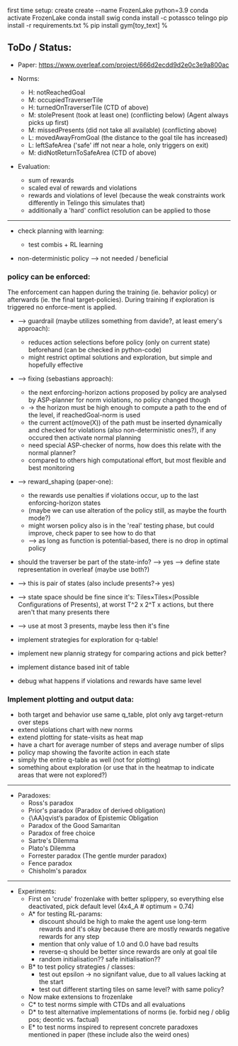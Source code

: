 first time setup:
create create --name FrozenLake python=3.9
conda activate FrozenLake
conda install swig
conda install -c potassco telingo
pip install -r requirements.txt
% pip install gym[toy_text] %

## ToDo / Status:
- Paper: https://www.overleaf.com/project/666d2ecdd9d2e0c3e9a800ac


- Norms:
  - H: notReachedGoal
  - M: occupiedTraverserTile
  - H: turnedOnTraverserTile (CTD of above)
  - M: stolePresent (took at least one) (conflicting below) (Agent always picks up first)
  - M: missedPresents (did not take all available) (conflicting above)
  - L: movedAwayFromGoal (the distance to the goal tile has increased)
  - L: leftSafeArea ('safe' iff not near a hole, only triggers on exit)
  - M: didNotReturnToSafeArea (CTD of above)


- Evaluation:
  - sum of rewards
  - scaled eval of rewards and violations
  - rewards and violations of level (because the weak constraints work differently in Telingo this simulates that)
  - additionally a 'hard' conflict resolution can be applied to those

---------------

- check planning with learning:
  - test combis + RL learning


- non-deterministic policy --> not needed / beneficial


### policy can be enforced:
The enforcement can happen during the training (ie. behavior policy) or afterwards (ie. the final target-policies).
During training if exploration is triggered no enforce-ment is applied.

- --> guardrail (maybe utilizes something from davide?, at least emery's approach):
  - reduces action selections before policy (only on current state) beforehand (can be checked in python-code)
  - might restrict optimal solutions and exploration, but simple and hopefully effective
- --> fixing (sebastians approach):
  - the next enforcing-horizon actions proposed by policy are analysed by ASP-planner for norm violations, no policy changed though
  - -> the horizon must be high enough to compute a path to the end of the level, if reachedGoal-norm is used
  - the current act(move(X)) of the path must be inserted dynamically and checked for violations (also non-deterministic ones?), if any occured then activate normal planning
  - need special ASP-checker of norms, how does this relate with the normal planner?
  - compared to others high computational effort, but most flexible and best monitoring 
- --> reward_shaping (paper-one):
  - the rewards use penalties if violations occur, up to the last enforcing-horizon states
  - (maybe we can use alteration of the policy still, as maybe the fourth mode?)
  - might worsen policy also is in the 'real' testing phase, but could improve, check paper to see how to do that
  - --> as long as function is potential-based, there is no drop in optimal policy


- should the traverser be part of the state-info? --> yes --> define state representation in overleaf (maybe use both?)
- --> this is pair of states (also include presents?-> yes)
- --> state space should be fine since it's: Tiles×Tiles×(Possible Configurations of Presents), at worst T^2 x 2^T x actions, but there aren't that many presents there
- --> use at most 3 presents, maybe less then it's fine
- implement strategies for exploration for q-table!
- implement new plannig strategy for comparing actions and pick better?
- implement distance based init of table
- debug what happens if violations and rewards have same level


### Implement plotting and output data:
  - both target and behavior use same q_table, plot only avg target-return over steps
  - extend violations chart with new norms
  - extend plotting for state-visits as heat map
  - have a chart for average number of steps and average number of slips
  - policy map showing the favorite action in each state
  - simply the entire q-table as well (not for plotting)
  - something about exploration (or use that in the heatmap to indicate areas that were not explored?)

---------------

- Paradoxes:
  - Ross's paradox
  - Prior's paradox (Paradox of derived obligation)
  - {\AA}qvist’s paradox of Epistemic Obligation
  - Paradox of the Good Samaritan
  - Paradox of free choice
  - Sartre's Dilemma
  - Plato's Dilemma
  - Forrester paradox (The gentle murder paradox)
  - Fence paradox
  - Chisholm's paradox

---------------

- Experiments:
  - First on 'crude' frozenlake with better splippery, so everything else deactivated, pick default level (4x4_A # optimum = 0.74)
  - A* for testing RL-params:
    - discount should be high to make the agent use long-term rewards and it's okay because there are mostly rewards negative rewards for any step
    - mention that only value of 1.0 and 0.0 have bad results
    - reverse-q should be better since rewards are only at goal tile
    - random initialisation?? safe initialisation??
  - B* to test policy strategies / classes:
    - test out epsilon -> no signifant value, due to all values lacking at the start
    - test out different starting tiles on same level? with same policy?
  - Now make extensions to frozenlake
  - C* to test norms simple with CTDs and all evaluations
  - D* to test alternative implementations of norms (ie. forbid neg / oblig pos; deontic vs. factual)
  - E* to test norms inspired to represent concrete paradoxes mentioned in paper (these include also the weird ones)


